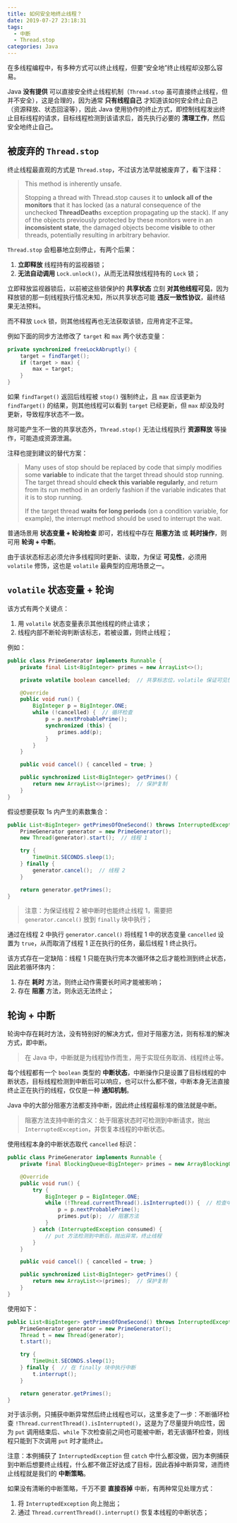 ```yaml
---
title: 如何安全地终止线程？
date: 2019-07-27 23:18:31
tags:
  - 中断
  - Thread.stop
categories: Java
---
```


在多线程编程中，有多种方式可以终止线程，但要“安全地”终止线程却没那么容易。

Java **没有提供** 可以直接安全终止线程机制（`Thread.stop` 虽可直接终止线程，但并不安全），这是合理的，因为通常 **只有线程自己** 才知道该如何安全终止自己（资源释放、状态回滚等），因此 Java 使用协作的终止方式，即控制线程发出终止目标线程的请求，目标线程检测到该请求后，首先执行必要的 **清理工作**，然后安全地终止自己。

<!-- more -->

## 被废弃的 `Thread.stop`

终止线程最直观的方式是 `Thread.stop`，不过该方法早就被废弃了，看下注释：

>This method is inherently unsafe. 
>
>Stopping a thread with Thread.stop causes it to **unlock all of the monitors** that it has locked (as a natural consequence of the unchecked **ThreadDeath**s exception propagating up the stack).  If any of the objects previously protected by these monitors were in an **inconsistent state**, the damaged objects become **visible** to other threads, potentially resulting in arbitrary behavior.  

`Thread.stop` 会粗暴地立刻停止，有两个后果：

1. **立即释放** 线程持有的监视器锁；
2. **无法自动调用** `Lock.unlock()`，从而无法释放线程持有的 `Lock` 锁；

立即释放监视器锁后，以前被这些锁保护的 **共享状态** 立刻 **对其他线程可见**，因为释放锁的那一刻线程执行情况未知，所以共享状态可能 **违反一致性协议**，最终结果无法预料。

而不释放 `Lock` 锁，则其他线程再也无法获取该锁，应用肯定不正常。

例如下面的同步方法修改了 `target` 和 `max` 两个状态变量：

```Java
private synchronized freeLockAbruptly() {
    target = findTarget();
    if (target > max) {
        max = target;
    }
}
```

如果 `findTarget()` 返回后线程被 `stop()` 强制终止，且 `max` 应该更新为 `findTarget()` 的结果，则其他线程可以看到 `target` 已经更新，但 `max` 却没及时更新，导致程序状态不一致。

除可能产生不一致的共享状态外，`Thread.stop()` 无法让线程执行 **资源释放** 等操作，可能造成资源泄漏。

注释也提到建议的替代方案：

>Many uses of stop should be replaced by code that simply modifies some **variable** to indicate that the target thread should stop running.  The target thread should **check this variable regularly**, and return from its run method in an orderly fashion if the variable indicates that it is to stop running.
>
>If the target thread **waits for long periods** (on a condition variable, for example), the interrupt method should be used to interrupt the wait.

普通场景用 **状态变量 + 轮询检查** 即可，若线程中存在 **阻塞方法** 或 **耗时操作**，则可用 **轮询 + 中断**。

由于该状态标志必须允许多线程同时更新、读取，为保证 **可见性**，必须用 `volatile` 修饰，这也是 `volatile` 最典型的应用场景之一。

## `volatile` 状态变量 + 轮询

该方式有两个关键点：

1. 用 `volatile` 状态变量表示其他线程的终止请求；
2. 线程内部不断轮询判断该标志，若被设置，则终止线程；

例如：

```Java
public class PrimeGenerator implements Runnable {
    private final List<BigInteger> primes = new ArrayList<>();

    private volatile boolean cancelled;  // 共享标志位，volatile 保证可见性

    @Override
    public void run() {
        BigInteger p = BigInteger.ONE;
        while (!cancelled) {  // 循环检查
            p = p.nextProbablePrime();
            synchronized (this) {
                primes.add(p);
            }
        }
    }

    public void cancel() { cancelled = true; }

    public synchronized List<BigInteger> getPrimes() {
        return new ArrayList<>(primes);  // 保护复制
    }
}
```

假设想要获取 1s 内产生的素数集合：

```Java
public List<BigInteger> getPrimesOfOneSecond() throws InterruptedException {
    PrimeGenerator generator = new PrimeGenerator();
    new Thread(generator).start();  // 线程 1

    try {
        TimeUnit.SECONDS.sleep(1);
    } finally {
        generator.cancel();  // 线程 2
    }

    return generator.getPrimes();
}
```

>注意：为保证线程 2 被中断时也能终止线程 1，需要把 `generator.cancel()` 放到 `finally` 块中执行；

通过在线程 2 中执行 `generator.cancel()` 将线程 1 中的状态变量 `cancelled` 设置为 `true`，从而取消了线程 1 正在执行的任务，最后线程 1 终止执行。

该方式存在一定缺陷：线程 1 只能在执行完本次循环体之后才能检测到终止状态，因此若循环体内：

1. 存在 **耗时** 方法，则终止动作需要长时间才能被影响；
2. 存在 **阻塞** 方法，则永远无法终止；

## 轮询 + 中断

轮询中存在耗时方法，没有特别好的解决方式，但对于阻塞方法，则有标准的解决方式，即中断。

>在 Java 中，中断就是为线程协作而生，用于实现任务取消、线程终止等。

每个线程都有一个 `boolean` 类型的 **中断状态**，中断操作只是设置了目标线程的中断状态，目标线程检测到中断后可以响应，也可以什么都不做，中断本身无法直接终止正在执行的线程，仅仅是一种 **通知机制**。

Java 中的大部分阻塞方法都支持中断，因此终止线程最标准的做法就是中断。

>阻塞方法支持中断的含义：处于阻塞状态时可检测到中断请求，抛出 `InterruptedException`，并恢复本线程的中断状态。

使用线程本身的中断状态取代 `cancelled` 标识：

```Java
public class PrimeGenerator implements Runnable {
    private final BlockingQueue<BigInteger> primes = new ArrayBlockingQueue<>(10);

    @Override
    public void run() {
        try {
            BigInteger p = BigInteger.ONE;
            while (!Thread.currentThread().isInterrupted()) {  // 检查中断
                p = p.nextProbablePrime();
                primes.put(p);  // 阻塞方法
            }
        } catch (InterruptedException consumed) {
            // put 方法检测到中断后，抛出异常，终止线程
        }
    }

    public void cancel() { cancelled = true; }

    public synchronized List<BigInteger> getPrimes() {
        return new ArrayList<>(primes);  // 保护复制
    }
}
```

使用如下：

```Java
public List<BigInteger> getPrimesOfOneSecond() throws InterruptedException {
    PrimeGenerator generator = new PrimeGenerator();
    Thread t = new Thread(generator);
    t.start();

    try {
        TimeUnit.SECONDS.sleep(1);
    } finally {  // 在 finally 块中执行中断
        t.interrupt();
    }

    return generator.getPrimes();
}
```

对于该示例，只捕获中断异常然后终止线程也可以，这里多走了一步：不断循环检查 `!Thread.currentThread().isInterrupted()`，这是为了尽量提升响应性，因为 `put` 调用结束后、`while` 下次检查前之间也可能被中断，若无该循环检查，则线程只能到下次调用 `put` 时才能终止。

注意：本例捕获了 `InterruptedException` 但 `catch` 中什么都没做，因为本例捕获到中断后想要终止线程，什么都不做正好达成了目标，因此吞掉中断异常，进而终止线程就是我们的 **中断策略**。

如果没有清晰的中断策略，千万不要 **直接吞掉** 中断，有两种常见处理方式：

1. 将 `InterruptedException` 向上抛出；
2. 通过 `Thread.currentThread().interrupt()` 恢复本线程的中断状态；
